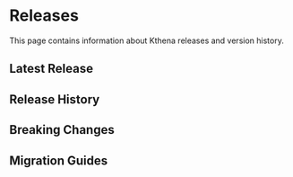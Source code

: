 # Releases

This page contains information about Kthena releases and version history.

## Latest Release

<!-- Add latest release information here -->

## Release History

<!-- Add release history here -->

## Breaking Changes

<!-- Add breaking changes information here -->

## Migration Guides

<!-- Add migration guides here -->